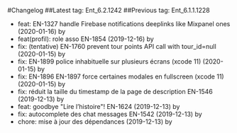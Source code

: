 #Changelog
##Latest tag: Ent_6.2.1242
##Previous tag: Ent_6.1.1.1228
* feat: EN-1327 handle Firebase notifications deeplinks like Mixpanel ones (2020-01-16) by <gregclermont>
* feat(profil): role asso EN-1854 (2019-12-16) by <gregclermont>
* fix: (tentative) EN-1760 prevent tour points API call with tour_id=null (2020-01-15) by <gregclermont>
* fix: EN-1899 police inhabituelle sur plusieurs écrans (xcode 11) (2020-01-15) by <gregclermont>
* fix: EN-1896 EN-1897 force certaines modales en fullscreen (xcode 11) (2020-01-15) by <gregclermont>
* fix: réduit la taille du timestamp de la page de description EN-1546 (2019-12-13) by <gregclermont>
* feat: goodbye "Lire l’histoire"! EN-1624 (2019-12-13) by <gregclermont>
* fix: autocomplete des chat messages EN-1542 (2019-12-13) by <gregclermont>
* chore: mise à jour des dépendances (2019-12-13) by <gregclermont>
